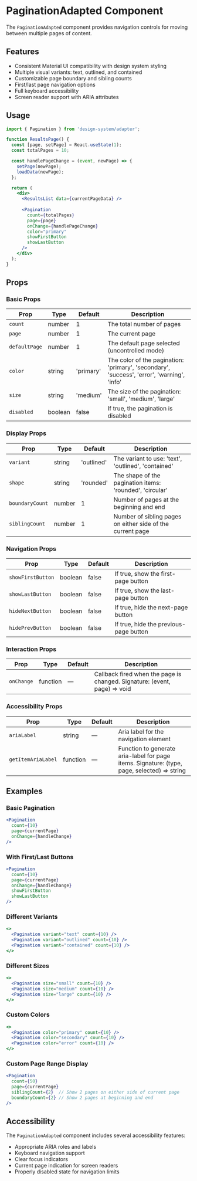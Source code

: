 # PaginationAdapted Component

The `PaginationAdapted` component provides navigation controls for moving between multiple pages of content.

## Features

- Consistent Material UI compatibility with design system styling
- Multiple visual variants: text, outlined, and contained
- Customizable page boundary and sibling counts
- First/last page navigation options
- Full keyboard accessibility
- Screen reader support with ARIA attributes

## Usage

```jsx
import { Pagination } from 'design-system/adapter';

function ResultsPage() {
  const [page, setPage] = React.useState(1);
  const totalPages = 10;

  const handlePageChange = (event, newPage) => {
    setPage(newPage);
    loadData(newPage);
  };

  return (
    <div>
      <ResultsList data={currentPageData} />
      
      <Pagination
        count={totalPages}
        page={page}
        onChange={handlePageChange}
        color="primary"
        showFirstButton
        showLastButton
      />
    </div>
  );
}
```

## Props

### Basic Props

| Prop | Type | Default | Description |
|------|------|---------|-------------|
| `count` | number | 1 | The total number of pages |
| `page` | number | 1 | The current page |
| `defaultPage` | number | 1 | The default page selected (uncontrolled mode) |
| `color` | string | 'primary' | The color of the pagination: 'primary', 'secondary', 'success', 'error', 'warning', 'info' |
| `size` | string | 'medium' | The size of the pagination: 'small', 'medium', 'large' |
| `disabled` | boolean | false | If true, the pagination is disabled |

### Display Props

| Prop | Type | Default | Description |
|------|------|---------|-------------|
| `variant` | string | 'outlined' | The variant to use: 'text', 'outlined', 'contained' |
| `shape` | string | 'rounded' | The shape of the pagination items: 'rounded', 'circular' |
| `boundaryCount` | number | 1 | Number of pages at the beginning and end |
| `siblingCount` | number | 1 | Number of sibling pages on either side of the current page |

### Navigation Props

| Prop | Type | Default | Description |
|------|------|---------|-------------|
| `showFirstButton` | boolean | false | If true, show the first-page button |
| `showLastButton` | boolean | false | If true, show the last-page button |
| `hideNextButton` | boolean | false | If true, hide the next-page button |
| `hidePrevButton` | boolean | false | If true, hide the previous-page button |

### Interaction Props

| Prop | Type | Default | Description |
|------|------|---------|-------------|
| `onChange` | function | — | Callback fired when the page is changed. Signature: (event, page) => void |

### Accessibility Props

| Prop | Type | Default | Description |
|------|------|---------|-------------|
| `ariaLabel` | string | — | Aria label for the navigation element |
| `getItemAriaLabel` | function | — | Function to generate aria-label for page items. Signature: (type, page, selected) => string |

## Examples

### Basic Pagination

```jsx
<Pagination 
  count={10} 
  page={currentPage} 
  onChange={handleChange}
/>
```

### With First/Last Buttons

```jsx
<Pagination 
  count={10} 
  page={currentPage} 
  onChange={handleChange}
  showFirstButton
  showLastButton
/>
```

### Different Variants

```jsx
<>
  <Pagination variant="text" count={10} />
  <Pagination variant="outlined" count={10} />
  <Pagination variant="contained" count={10} />
</>
```

### Different Sizes

```jsx
<>
  <Pagination size="small" count={10} />
  <Pagination size="medium" count={10} />
  <Pagination size="large" count={10} />
</>
```

### Custom Colors

```jsx
<>
  <Pagination color="primary" count={10} />
  <Pagination color="secondary" count={10} />
  <Pagination color="error" count={10} />
</>
```

### Custom Page Range Display

```jsx
<Pagination 
  count={50} 
  page={currentPage} 
  siblingCount={2}  // Show 2 pages on either side of current page
  boundaryCount={2} // Show 2 pages at beginning and end
/>
```

## Accessibility

The `PaginationAdapted` component includes several accessibility features:

- Appropriate ARIA roles and labels
- Keyboard navigation support
- Clear focus indicators
- Current page indication for screen readers
- Properly disabled state for navigation limits